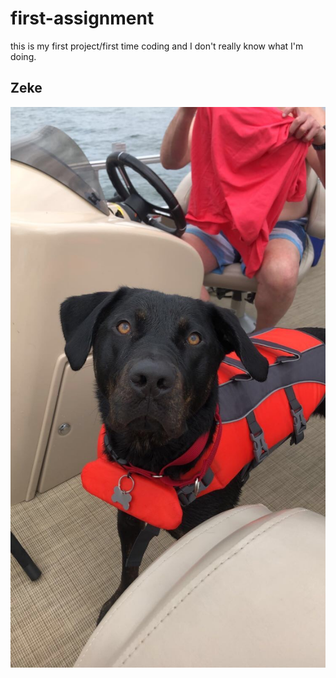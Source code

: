 # first-assignment

this is my first project/first time coding and I don't really know what I'm doing.

## Zeke
![](IMG-8526.JPG)
